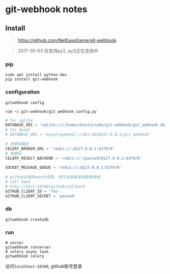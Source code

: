git-webhook notes
=================

Install
-------

> <https://github.com/NetEaseGame/git-webhook>

> 2017-05-03 仅支持py2, py3正在支持中

### pip

    sudo apt install python-dev
    pip install git-webhook

### configuration

    gitwebhook config

    vim ~/.git-webhook/git_webhook_config.py

``` python
# for sqlite 
DATABASE_URI = 'sqlite:////home/ubuntu/code/git-webhook/git_webhook.db' 
# for mysql 
# DATABASE_URI = 'mysql+pymysql://dev:dev@127.0.0.1/git_webhook' 
 
# 无密码格式
CELERY_BROKER_URL = 'redis://:@127.0.0.1:6379/0' 
# 有密码
CELERY_RESULT_BACKEND = 'redis://:[passwd]@127.0.0.1:6379/0' 
 
SOCKET_MESSAGE_QUEUE = 'redis://:@127.0.0.1:6379/0' 
 
# github生成的oauth信息, 用于当前版本的登录系统
# call back
# http://host:18340/github/callback
GITHUB_CLIENT_ID = 'foo' 
GITHUB_CLIENT_SECRET = 'passwd'
```

### db

    gitwebhook createdb

### run

    # server
    gitwebhook runserver
    # celery async task
    gitwebhook celery

访问`localhost:18340`, github账号登录
